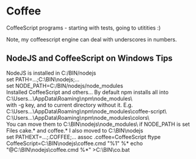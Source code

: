# Coffee
CoffeeScript programs - starting with tests, going to utitities :)

Note, my coffeescript engine can deal with underscores in numbers.

## NodeJS and CoffeeScript on Windows Tips

NodeJS is installed in C:/BIN/nodejs  
set PATH=...;C:\BIN\nodejs;...  
set NODE_PATH=C:/BIN/nodejs/node_modules  
Installed CoffeeScript and others...
By default npm installs all into C:\Users\...\AppData\Roaming\npm\node_modules\  
with -g key, and to current directory without it. E.g.  
C:\Users\...\AppData\Roaming\npm\node_modules\coffee-script\  
C:\Users\...\AppData\Roaming\npm\node_modules\colors\  
You can move them to C:\BIN\nodejs\node_modules\ if NODE_PATH is set
Files cake.* and coffee.* I also moved to C:\BIN\nodejs\
set PATHEXT=...;.COFFEE;...
assoc .coffee=CoffeeScript
ftype CoffeeScript=C:\BIN\nodejs\coffee.cmd "%1" %*
echo "@C:\BIN\nodejs\coffee.cmd %*" >C:\BIN\co.bat
